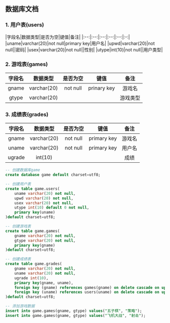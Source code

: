 ## 数据库文档



### 1. 用户表(users)

|字段名|数据类型|是否为空|键值|备注|
|:--:|:--:|:--:|:--:|:--:|:-:|
|uname|varchar(20)|not null|primary key|用户名|
|upwd|varchar(20)|not null||密码|
|usex|varchar(20)|not null||性别|
|utype|int(10)|not null||用户类型|



### 2. 游戏表(games)

| 字段名 | 数据类型    | 是否为空 | 键值    | 备注   |
|:--:|:--:|:--:|:--:|:--:|
| gname  | varchar(20) | not null | prinary key | 游戏名 |
| gtype | varchar(20) |  |  | 游戏类型 |



### 3. 成绩表(grades)

| 字段名 | 数据类型 | 是否为空 | 键值 | 备注 |
|:--:|:--:|:--:|:--:|:--:|
| gname | varchar(20) | not null | primary key | 游戏名 |
| uname | varchar(20) | not null | primary key | 用户名 |
| ugrade | int(10) |  |  | 成绩 |






```sql
-- 创建数据库game
create database game default charset=utf8;

-- 创建用户表
create table game.users(
    uname varchar(20) not null,
    upwd varchar(20) not null,
    usex varchar(20) not null,
    utype int(10) default 0 not null,
    primary key(uname)
)default charset=utf8;

-- 创建游戏表
create table game.games(
	gname varchar(20) not null,
	gtype varchar(20) not null,
	primary key(gname)
)default charset=utf8;

-- 创建成绩表
create table game.grades(
	gname varchar(20) not null,
    uname varchar(20) not null,
    ugrade int(10),
    primary key(gname, uname),
    foreign key (gname) references games(gname) on delete cascade on update cascade,
    foreign key (uname) references users(uname) on delete cascade on update cascade
)default charset=utf8;

-- 添加游戏数据
insert into game.games(gname, gtype) values("五子棋", "策略");
insert into game.games(gname, gtype) values("飞机大战", "射击");
```



